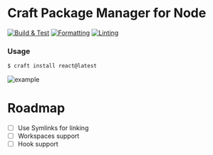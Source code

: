 # Craft Package Manager for Node

[![Build & Test](https://github.com/shahen94/craft/actions/workflows/build_and_test.yml/badge.svg)](https://github.com/shahen94/craft/actions/workflows/build_and_test.yml)
[![Formatting](https://github.com/shahen94/craft/actions/workflows/check_format.yml/badge.svg)](https://github.com/shahen94/craft/actions/workflows/check_format.yml)
[![Linting](https://github.com/shahen94/craft/actions/workflows/lint.yml/badge.svg?branch=main)](https://github.com/shahen94/craft/actions/workflows/lint.yml)

### Usage
```sh
$ craft install react@latest
```

![example](https://github.com/shahen94/craft/assets/13334788/2f721425-7e7d-4892-83b3-3cfe6133fe7c)

# Roadmap
- [ ] Use Symlinks for linking
- [ ] Workspaces support
- [ ] Hook support

